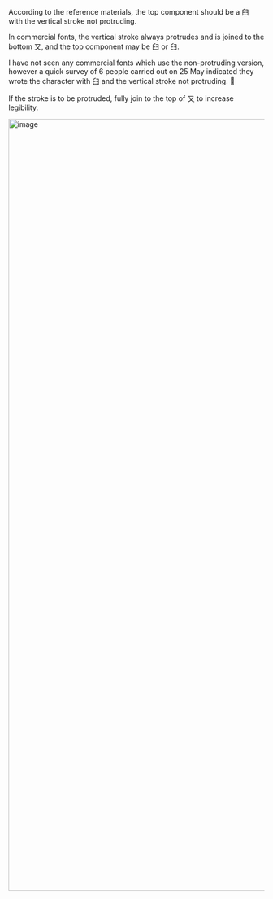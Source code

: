 According to the reference materials, the top component should be a 臼 with the vertical stroke not protruding.

In commercial fonts, the vertical stroke always protrudes and is joined to the bottom 又, and the top component may be 臼 or 𦥑.

I have not seen any commercial fonts which use the non-protruding version, however a quick survey of 6 people carried out on
25 May indicated they wrote the character with 臼 and the vertical stroke not protruding. 🤷

If the stroke is to be protruded, fully join to the top of 又 to increase legibility.

<img width="1518" alt="image" src="https://github.com/hfhchan/hk-font-guide/assets/8191296/2440b012-2299-4f50-8883-78ac9ee676bc">

